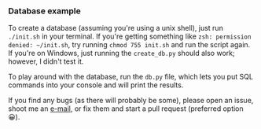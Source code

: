 ### Database example

To create a database (assuming you're using a unix shell), just run `./init.sh` in your terminal. If you're getting something like `zsh: permission denied: ~/init.sh`, try running `chmod 755 init.sh` and run the script again. If you're on Windows, just running the `create_db.py` should also work; however, I didn't test it.

To play around with the database, run the `db.py` file, which lets you put SQL commands into your console and will print the results.

If you find any bugs (as there will probably be some), please open an issue, shoot me an [e-mail](mailto:v.carl@campus.tu-berlin.de), or fix them and start a pull request (preferred option 😀).
